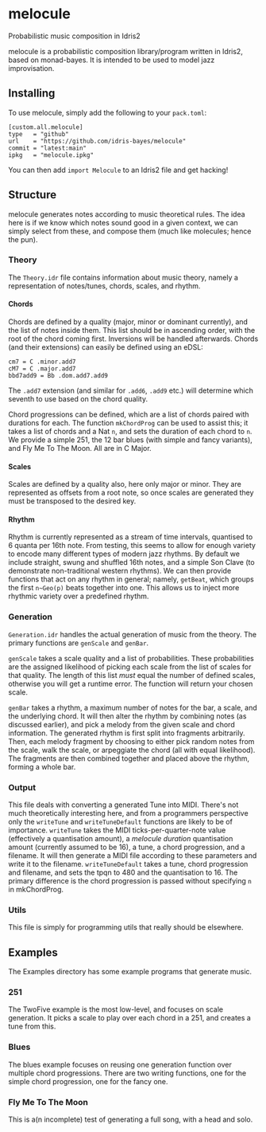 # melocule
Probabilistic music composition in Idris2

melocule is a probabilistic composition library/program written in Idris2, based on monad-bayes.
It is intended to be used to model jazz improvisation.

## Installing
To use melocule, simply add the following to your `pack.toml`:
```
[custom.all.melocule]
type   = "github"
url    = "https://github.com/idris-bayes/melocule"
commit = "latest:main"
ipkg   = "melocule.ipkg"
```
You can then add `import Melocule` to an Idris2 file and get hacking!

## Structure
melocule generates notes according to music theoretical rules.
The idea here is if we know which notes sound good in a given context, we can simply select from these, and compose them (much like molecules; hence the pun).

### Theory
The `Theory.idr` file contains information about music theory, namely a representation of notes/tunes, chords, scales, and rhythm.

#### Chords
Chords are defined by a quality (major, minor or dominant currently), and the list of notes inside them.
This list should be in ascending order, with the root of the chord coming first. Inversions will be handled afterwards.
Chords (and their extensions) can easily be defined using an eDSL:
```
cm7 = C .minor.add7
cM7 = C .major.add7
bbd7add9 = Bb .dom.add7.add9
```
The `.add7` extension (and similar for `.add6`, `.add9` etc.) will determine which seventh to use based on the chord quality.

Chord progressions can be defined, which are a list of chords paired with durations for each.
The function `mkChordProg` can be used to assist this; it takes a list of chords and a Nat `n`, and sets the duration of each chord to `n`.
We provide a simple 251, the 12 bar blues (with simple and fancy variants), and Fly Me To The Moon. All are in C Major.

#### Scales
Scales are defined by a quality also, here only major or minor.
They are represented as offsets from a root note, so once scales are generated they must be transposed to the desired key.

#### Rhythm
Rhythm is currently represented as a stream of time intervals, quantised to 6 quanta per 16th note.
From testing, this seems to allow for enough variety to encode many different types of modern jazz rhythms.
By default we include straight, swung and shuffled 16th notes, and a simple Son Clave (to demonstrate non-traditional western rhythms).
We can then provide functions that act on any rhythm in general; namely, `getBeat`, which groups the first `n~Geo(p)` beats together into one.
This allows us to inject more rhythmic variety over a predefined rhythm.

### Generation
`Generation.idr` handles the actual generation of music from the theory. The primary functions are `genScale` and `genBar`.

`genScale` takes a scale quality and a list of probabilities.
These probabilities are the assigned likelihood of picking each scale from the list of scales for that quality.
The length of this list *must* equal the number of defined scales, otherwise you will get a runtime error.
The function will return your chosen scale.

`genBar` takes a rhythm, a maximum number of notes for the bar, a scale, and the underlying chord.
It will then alter the rhythm by combining notes (as discussed earlier), and pick a melody from the given scale and chord information.
The generated rhythm is first split into fragments arbitrarily.
Then, each melody fragment by choosing to either pick random notes from the scale, walk the scale, or arpeggiate the chord (all with equal likelihood).
The fragments are then combined together and placed above the rhythm, forming a whole bar.

### Output
This file deals with converting a generated Tune into MIDI.
There's not much theoretically interesting here, and from a programmers perspective only the `writeTune` and `writeTuneDefault` functions are likely to be of importance.
`writeTune` takes the MIDI ticks-per-quarter-note value (effectively a quantisation amount), a *melocule duration* quantisation amount (currently assumed to be 16), a tune, a chord progression, and a filename.
It will then generate a MIDI file according to these parameters and write it to the filename.
`writeTuneDefault` takes a tune, chord progression and filename, and sets the tpqn to 480 and the quantisation to 16.
The primary difference is the chord progression is passed without specifying `n` in mkChordProg.

### Utils
This file is simply for programming utils that really should be elsewhere.

## Examples
The Examples directory has some example programs that generate music.
### 251
The TwoFive example is the most low-level, and focuses on scale generation.
It picks a scale to play over each chord in a 251, and creates a tune from this.

### Blues
The blues example focuses on reusing one generation function over multiple chord progressions.
There are two writing functions, one for the simple chord progression, one for the fancy one.

### Fly Me To The Moon
This is a(n incomplete) test of generating a full song, with a head and solo.

